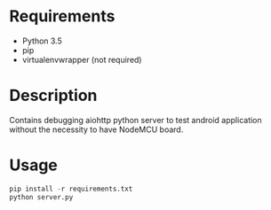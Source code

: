 Requirements
============
- Python 3.5
- pip
- virtualenvwrapper (not required)

Description
===========
Contains debugging aiohttp python server to test android application without the necessity to have NodeMCU board.

Usage
=====
```python
pip install -r requirements.txt
python server.py
```